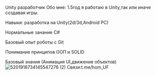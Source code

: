 Unity  разработчик
 Обо  мне:
 1.5год я работаю в Unity,так или иначе создавая игры.
 
 Навыки: 
   разработка на Unity(2d/3d,Android PC)
   
  Нормалъные занание С#
  
  Базовый опыт роботы с Git
  
  Пониманиe принципов ООП и SOLID
  
  Базовый знания  (Анимация UI,движение объектов)
![5201918734145547276 (2)](https://github.com/user-attachments/assets/5fa82cad-a786-4fe4-8f13-3009a756d922)
 Связи:t.me/hom_UF

